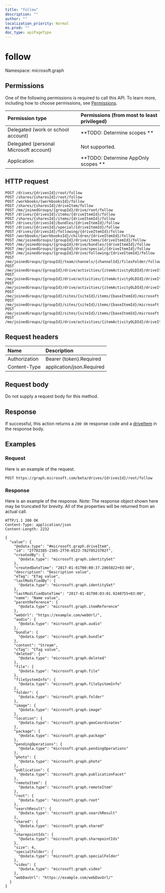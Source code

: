 ```yaml
---
title: "follow"
description: ""
author: ""
localization_priority: Normal
ms.prod: ""
doc_type: apiPageType
---
```


# follow

Namespace: microsoft.graph



## Permissions
One of the following permissions is required to call this API. To learn more, including how to choose permissions, see [Permissions](/concepts/permissions-reference.md).

|Permission type|Permissions (from most to least privileged)|
|:---|:---|
|Delegated (work or school account)|**TODO: Determine scopes **|
|Delegated (personal Microsoft account)|Not supported.|
|Application|**TODO: Determine AppOnly scopes **|

## HTTP request
<!-- {
  "blockType": "ignored"
}
-->
``` http
POST /drives/{drivesId}/root/follow
POST /shares/{sharesId}/root/follow
POST /workbooks/{workbooksId}/follow
POST /shares/{sharesId}/driveItem/follow
POST /me/joinedGroups/{groupId}/drive/root/follow
POST /drives/{drivesId}/items/{driveItemId}/follow
POST /shares/{sharesId}/items/{driveItemId}/follow
POST /drives/{drivesId}/bundles/{driveItemId}/follow
POST /drives/{drivesId}/special/{driveItemId}/follow
POST /drives/{drivesId}/following/{driveItemId}/follow
POST /workbooks/{workbooksId}/children/{driveItemId}/follow
POST /me/joinedGroups/{groupId}/drive/items/{driveItemId}/follow
POST /me/joinedGroups/{groupId}/drive/bundles/{driveItemId}/follow
POST /me/joinedGroups/{groupId}/drive/special/{driveItemId}/follow
POST /me/joinedGroups/{groupId}/drive/following/{driveItemId}/follow
POST /me/joinedGroups/{groupId}/team/channels/{channelId}/filesFolder/follow
POST /me/joinedGroups/{groupId}/drive/activities/{itemActivityOLDId}/driveItem/follow
POST /me/joinedGroups/{groupId}/drive/activities/{itemActivityOLDId}/driveItem/listItem/driveItem/follow
POST /me/joinedGroups/{groupId}/drive/activities/{itemActivityOLDId}/driveItem/children/{driveItemId}/follow
POST /me/joinedGroups/{groupId}/sites/{siteId}/items/{baseItemId}/microsoft.graph.sharedDriveItem/root/follow
POST /me/joinedGroups/{groupId}/sites/{siteId}/items/{baseItemId}/microsoft.graph.sharedDriveItem/driveItem/follow
POST /me/joinedGroups/{groupId}/sites/{siteId}/items/{baseItemId}/microsoft.graph.sharedDriveItem/items/{driveItemId}/follow
POST /me/joinedGroups/{groupId}/drive/activities/{itemActivityOLDId}/driveItem/analytics/itemActivityStats/{itemActivityStatId}/activities/{itemActivityId}/driveItem/follow
```

## Request headers
|Name|Description|
|:---|:---|
|Authorization|Bearer {token}.Required|
|Content-Type|application/json.Required|

## Request body
Do not supply a request body for this method.

## Response
If successful, this action returns a `200 OK` response code and a [driveItem](../resources/driveitem.md) in the response body.

## Examples

### Request
Here is an example of the request.
<!-- {
  "blockType": "request",
  "name": "driveitem_follow"
}
-->
``` http
POST https://graph.microsoft.com/beta/drives/{drivesId}/root/follow
```

### Response
Here is an example of the response. Note: The response object shown here may be truncated for brevity. All of the properties will be returned from an actual call.
<!-- {
  "blockType": "response",
  "truncated": true,
  "@odata.type": "microsoft.graph.driveitem"
}
-->
``` http
HTTP/1.1 200 OK
Content-Type: application/json
Content-Length: 2232

{
  "value": {
    "@odata.type": "#microsoft.graph.driveItem",
    "id": "2f702385-2385-2f70-8523-702f8523702f",
    "createdBy": {
      "@odata.type": "microsoft.graph.identitySet"
    },
    "createdDateTime": "2017-01-01T00:00:37.2865022+03:00",
    "description": "Description value",
    "eTag": "ETag value",
    "lastModifiedBy": {
      "@odata.type": "microsoft.graph.identitySet"
    },
    "lastModifiedDateTime": "2017-01-01T00:03:01.9240755+03:00",
    "name": "Name value",
    "parentReference": {
      "@odata.type": "microsoft.graph.itemReference"
    },
    "webUrl": "https://example.com/webUrl/",
    "audio": {
      "@odata.type": "microsoft.graph.audio"
    },
    "bundle": {
      "@odata.type": "microsoft.graph.bundle"
    },
    "content": "Stream",
    "cTag": "CTag value",
    "deleted": {
      "@odata.type": "microsoft.graph.deleted"
    },
    "file": {
      "@odata.type": "microsoft.graph.file"
    },
    "fileSystemInfo": {
      "@odata.type": "microsoft.graph.fileSystemInfo"
    },
    "folder": {
      "@odata.type": "microsoft.graph.folder"
    },
    "image": {
      "@odata.type": "microsoft.graph.image"
    },
    "location": {
      "@odata.type": "microsoft.graph.geoCoordinates"
    },
    "package": {
      "@odata.type": "microsoft.graph.package"
    },
    "pendingOperations": {
      "@odata.type": "microsoft.graph.pendingOperations"
    },
    "photo": {
      "@odata.type": "microsoft.graph.photo"
    },
    "publication": {
      "@odata.type": "microsoft.graph.publicationFacet"
    },
    "remoteItem": {
      "@odata.type": "microsoft.graph.remoteItem"
    },
    "root": {
      "@odata.type": "microsoft.graph.root"
    },
    "searchResult": {
      "@odata.type": "microsoft.graph.searchResult"
    },
    "shared": {
      "@odata.type": "microsoft.graph.shared"
    },
    "sharepointIds": {
      "@odata.type": "microsoft.graph.sharepointIds"
    },
    "size": 4,
    "specialFolder": {
      "@odata.type": "microsoft.graph.specialFolder"
    },
    "video": {
      "@odata.type": "microsoft.graph.video"
    },
    "webDavUrl": "https://example.com/webDavUrl/"
  }
}
```

